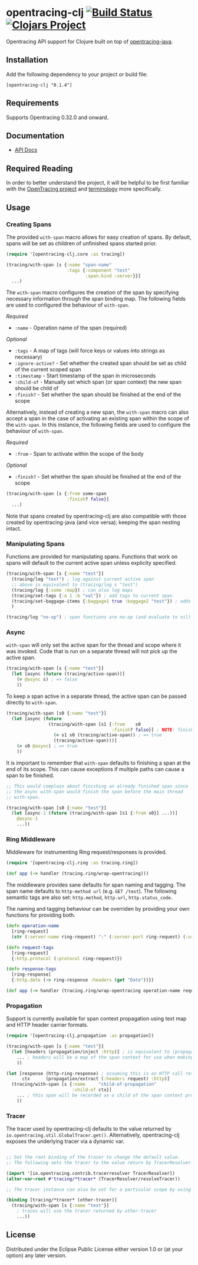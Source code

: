# opentracing-clj [![Build Status](https://travis-ci.org/alvinfrancis/opentracing-clj.svg?branch=master)](https://travis-ci.org/alvinfrancis/opentracing-clj) [![Clojars Project](https://img.shields.io/clojars/v/opentracing-clj.svg)](https://clojars.org/opentracing-clj)
Opentracing API support for Clojure built on top of
[opentracing-java](https://github.com/opentracing/opentracing-java).

## Installation

Add the following dependency to your project or build file:

```
[opentracing-clj "0.1.4"]
```

## Requirements

Supports Opentracing 0.32.0 and onward.

## Documentation

- [API Docs](http://alvinfrancis.github.com/opentracing-clj)

## Required Reading

In order to better understand the project, it will be helpful to be
first familiar with the [OpenTracing project](http://opentracing.io)
and [terminology](http://opentracing.io/documentation/pages/spec.html)
more specifically.

## Usage

### Creating Spans

The provided `with-span` macro allows for easy creation of spans.  By
default, spans will be set as children of unfinished spans started
prior.

``` clojure
(require '[opentracing-clj.core :as tracing])

(tracing/with-span [s {:name "span-name"
                       :tags {:component "test"
                              :span.kind :server}}]
  ...)
```

The `with-span` macro configures the creation of the span by
specifying necessary information through the span binding map.  The
following fields are used to configured the behaviour of `with-span`.

*Required*
- `:name` - Operation name of the span (required)

*Optional*
- `:tags` - A map of tags (will force keys or values into strings as necessary)
- `:ignore-active?` - Set whether the created span should be set as child of the current scoped span
- `:timestamp` - Start timestamp of the span in microseconds
- `:child-of` - Manually set which span (or span context) the new span should be child of
- `:finish?` - Set whether the span should be finished at the end of the scope

Alternatively, instead of creating a new span, the `with-span` macro
can also accept a span in the case of activating an existing span
within the scope of the `with-span`.  In this instance, the following
fields are used to configure the behaviour of `with-span`.

*Required*
- `:from` - Span to activate within the scope of the body

*Optional*
- `:finish?` - Set whether the span should be finished at the end of the scope

``` clojure
(tracing/with-span [s {:from some-span
                       :finish? false}]
  ...)
```

Note that spans created by opentracing-clj are also compatible with
those created by opentracing-java (and vice versa); keeping the span
nesting intact.

### Manipulating Spans

Functions are provided for manipulating spans.  Functions that work on
spans will default to the current active span unless explicity
specified.

``` clojure
(tracing/with-span [s {:name "test"}]
  (tracing/log "test") ; log against current active span
  ;; above is equivalent to (tracing/log s "test")
  (tracing/log {:some :map}) ; can also log maps
  (tracing/set-tags {:a 1 :b "val"}) ; add tags to current span
  (tracing/set-baggage-items {:baggage1 true :baggage2 "test"}) ; adds baggage to span for propagation across contexts
  )

(tracing/log "no-op") ; span functions are no-op (and evaluate to nil) if there is no active span
```

### Async

`with-span` will only set the active span for the thread and scope
where it was invoked.  Code that is run on a separate thread will not
pick up the active span.

``` clojure
(tracing/with-span [s {:name "test"}]
  (let [async (future (tracing/active-span))]
    (= @async s) ; => false
    ))
```

To keep a span active in a separate thread, the active span can be
passed directly to `with-span`.

``` clojure
(tracing/with-span [s0 {:name "test"}]
  (let [async (future
                (tracing/with-span [s1 {:from    s0
                                        :finish? false}] ; NOTE: finish? is set to false to prevent early finishing of the span
                  (= s1 s0 (tracing/active-span)) ; => true
                  (tracing/active-span)))]
    (= s0 @async) ; => true
    ))
```

It is important to remember that `with-span` defaults to finishing a
span at the end of its scope.  This can cause exceptions if multiple
paths can cause a span to be finished.

``` clojure
;; This would complain about finishing an already finished span since
;; the async with-span would finish the span before the main thread
;; with-span.

(tracing/with-span [s0 {:name "test"}]
  (let [async-1 (future (tracing/with-span [s1 {:from s0}] ...))]
    @async-1
    ...))
```

### Ring Middleware

Middleware for instrumenting Ring request/responses is provided.

``` clojure
(require '[opentracing-clj.ring :as tracing.ring])

(def app (-> handler (tracing.ring/wrap-opentracing)))
```

The middleware provides sane defaults for span naming and tagging.
The span name defaults to `http-method url` (e.g. `GET /test`).
The following semantic tags are also set: `http.method`, `http.url`, `http.status_code`.

The naming and tagging behaviour can be overriden by providing your
own functions for providing both.

``` clojure
(defn operation-name
  [ring-request]
  (str (:server-name ring-request) ":" (:server-port ring-request) (:uri ring-request)))

(defn request-tags
  [ring-request]
  {:http.protocol (:protocol ring-request)})

(defn response-tags
  [ring-response]
  {:http.date (-> ring-response :headers (get "Date"))})

(def app (-> handler (tracing.ring/wrap-opentracing operation-name request-tags response-tags)))
```

### Propagation

Support is currently available for span context propagation using text
map and HTTP header carrier formats.

``` clojure
(require '[opentracing-clj.propagation :as propagation])

(tracing/with-span [s {:name "test"}]
  (let [headers (propagation/inject :http)] ; is equivalent to (propagation/inject s :http)
    ... ; headers will be a map of the span context for use when making an HTTP call
    ))

(let [response (http-ring-response) ; assuming this is an HTTP call returning a ring spec response
      ctx      (propagation/extract (:headers request) :http)]
  (tracing/with-span [s {:name     "child-of-propagation"
                         :child-of ctx}]
    ... ; this span will be recorded as a child of the span context propagated through the HTTP call
    ))
```

### Tracer

The tracer used by opentracing-clj defaults to the value returned by
`io.opentracing.util.GlobalTracer.get()`.  Alternatively,
opentracing-clj exposes the underlying tracer via a dynamic var.

``` clojure

;; Set the root binding of the tracer to change the default value.
;; The following sets the tracer to the value return by TracerResolver.

(import '[io.opentracing.contrib.tracerresolver TracerResolver])
(alter-var-root #'tracing/*tracer* (TracerResolver/resolveTracer))

;; The tracer instance can also be set for a particular scope by using binding

(binding [tracing/*tracer* (other-tracer)]
  (tracing/with-span [s {:name "test"}]
    ; traces will use the tracer returned by other-tracer
    ...))

```

## License

Distributed under the Eclipse Public License either version 1.0 or (at
your option) any later version.
